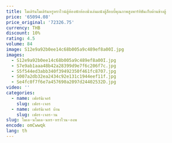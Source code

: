 ```yaml
---
title: โมเดิร์นโมเดิร์นหรูหราไวน์ตู้ห้องพักห้องนั่งเล่นผนังตู้ล็อบบี้คุณภาพสูงพาร์ทิชันเก็บด้านข้างตู้
price: '65094.08'
price_original: '72326.75'
currency: THB
discount: 10%
rating: 4.5
volume: 84
image: S12e9a92b0ee14c68b005a9c489ef8a00I.jpg
images:
  - S12e9a92b0ee14c68b005a9c489ef8a00I.jpg
  - S7e9ab1aaa48b42a28399d9e7f6c206f7c.jpg
  - S5f544ed3abb340f39492350f461fc8707.jpg
  - S007a2db32ea2434c92e131c1944eef11f.jpg
  - Se4fc0f7f6e7a457690a2097d24402532D.jpg
video: ''
categories:
  - name: เฟอร์นิเจอร์
    slug: เฟอร-เจอร
  - name: เฟอร์นิเจอร์ บ้าน
    slug: เฟอร-เจอร-าน
slug: โมเด-นโมเด-นหร-หราไวน-องพ
encode: omCwwqk
lang: th
---
```

  